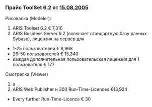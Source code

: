 ### Прайс ToolSet 6.2 от [15.08.2005](https://t-asu.ru/images/page41/prajs_2005_08_15.pdf)  
Рисовалка (Modeler):
1. ARIS Toolset 6.2     € 7,316
2. ARIS Business Server 6.2 (включает стандартную базу данных Sybase), лицензия на сервер для 
- 1-25 пользователей   € 8,968
- 26-50 пользователей  € 15,340
- каждая дополнительная пользовательская лицензия для 1 пользователя € 177 

Смотрелка (Viewer)  
1. а
2. ARIS Web Publisher и 300 Run-Time-Licences  €13,924
- Every further Run-Time-Licence   € 30
